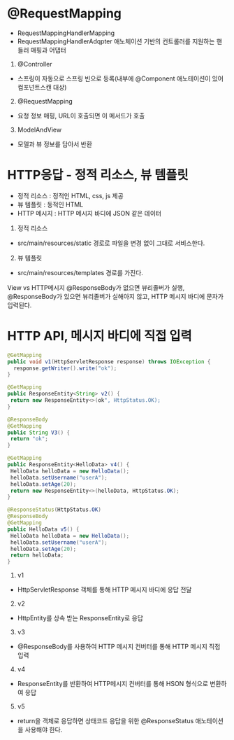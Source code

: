 # @RequestMapping
- RequestMappingHandlerMapping
- RequestMappingHandlerAdqpter
애노체이션 기반의 컨트롤러를 지원하는 핸들러 매핑과 어댑터

1. @Controller
- 스프링이 자동으로 스프링 빈으로 등록(내부에 @Component 애노테이션이 있어 컴포넌트스캔 대상)

2. @RequestMapping
- 요청 정보 매핑, URL이 호출되면 이 메서드가 호출

3. ModelAndView
- 모델과 뷰 정보를 담아서 반환

# HTTP응답 - 정적 리소스, 뷰 템플릿

- 정적 리소스 : 정적인 HTML, css, js 제공
- 뷰 템플릿 : 동적인 HTML
- HTTP 메시지 : HTTP 메시지 바디에 JSON 같은 데이터

1. 정적 리소스
 - src/main/resources/static 경로로 파일을 변경 없이 그대로 서비스한다.

2. 뷰 템플릿
 - src/main/resources/templates 경로를 가진다.

View vs HTTP메시지
@ResponseBody가 없으면 뷰리졸버가 실행, @ResponseBody가 있으면 뷰리졸버가 실해아지 않고, HTTP 메시지 바디에 문자가 입력된다.

# HTTP API, 메시지 바디에 직접 입력
```java
@GetMapping
public void v1(HttpServletResponse response) throws IOException {
  response.getWriter().write("ok");
}

@GetMapping
public ResponseEntity<String> v2() {
 return new ResponseEntity<>(ok", HttpStatus.OK);
}

@ResponseBody
@GetMapping
public String V3() {
 return "ok";
}

@GetMapping
public ResponseEntity<HelloData> v4() {
 HelloData helloData = new HelloData();
 helloData.setUsername("userA");
 helloData.setAge(20);
 return new ResponseEntity<>(helloData, HttpStatus.OK);
}

@ResponseStatus(HttpStatus.OK)
@ResponseBody
@GetMapping
public HelloData v5() {
 HelloData helloData = new HelloData();
 helloData.setUsername("userA");
 helloData.setAge(20);
 return helloData;
}
```
1. v1
 - HttpServletResponse 객체를 통해 HTTP 메시지 바디에 응답 전달

2. v2
 - HttpEntity를 상속 받는 ResponseEntity로 응답

3. v3
 - @ResponseBody를 사용하여 HTTP 메시지 컨버터를 통해 HTTP 메시지 직접 입력

4. v4
 - ResponseEntity를 반환하여 HTTP메시지 컨버터를 통해 HSON 형식으로 변환하여 응답

5. v5
 - return을 객체로 응답하면 상태코드 응답을 위한 @ResponseStatus 애노테이션을 사용해야 한다.
